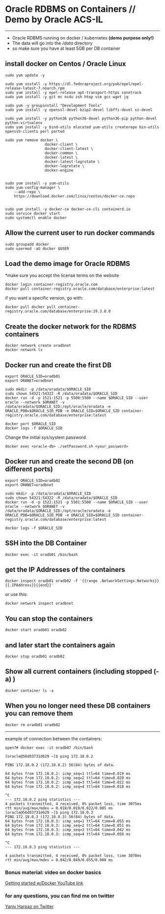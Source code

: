 # Oracle RDBMS on Containers // Demo by Oracle ACS-IL
---
- Oracle RDBMS running on docker / kubernetes **(demo purpose only!)**
- The data will go into the */data* directory
- so make sure you have at least 5GB per DB container  
  

## install docker on Centos / Oracle Linux

```
sudo yum update -y

sudo yum install -y https://dl.fedoraproject.org/pub/epel/epel-release-latest-7.noarch.rpm
sudo yum install -y epel-release apt-transport-https conntrack 
sudo yum install -y git mc ncdu zsh htop vim gcc wget jq

sudo yum -y groupinstall "Development Tools"
sudo yum install -y openssl-devel bzip2-devel libffi-devel xz-devel

sudo yum install -y python36 python36-devel python36-pip python-devel python-virtualenv
sudo yum install -y bind-utils mlocated yum-utils createrepo bin-utils openssh-clients perl parted

sudo yum remove docker \
                  docker-client \
                  docker-client-latest \
                  docker-common \
                  docker-latest \
                  docker-latest-logrotate \
                  docker-logrotate \
                  docker-engine
 
 
sudo yum install -y yum-utils
sudo yum-config-manager \
    --add-repo \
    https://download.docker.com/linux/centos/docker-ce.repo


sudo yum install -y docker-ce docker-ce-cli containerd.io
sudo service docker start
sudo systemctl enable docker
```

## Allow the current user to run docker commands
```
sudo groupadd docker
sudo usermod -aG docker $USER
```
## Load the demo image for Oracle RDBMS  
*make sure you accept the license terms on the website
```
docker login container-registry.oracle.com
docker pull container-registry.oracle.com/database/enterprise:latest
```   
if you want a specific version, go with:
```
docker pull docker pull container-registry.oracle.com/database/enterprise:19.3.0.0
```


## Create the docker network for the RDBMS containers
```
docker network create oradbnet
docker network ls
```

## Docker run and create the first DB
```
export ORACLE_SID=oradb01
export ORANET=oradbnet

sudo mkdir -p /data/oradata/$ORACLE_SID
sudo chown 54321:54322 -R /data/oradata/$ORACLE_SID
docker run -d -p 1521:1521 -p 5500:5500 --name $ORACLE_SID --user oracle --network $ORANET -v /data/oradata/$ORACLE_SID:/opt/oracle/oradata -e ORACLE_PDB=$ORACLE_SID_PDB -e ORACLE_SID=$ORACLE_SID container-registry.oracle.com/database/enterprise:latest

docker port $ORACLE_SID
docker logs -f $ORACLE_SID
```

Change the initial sys/system password:
```
docker exec <oracle-db> ./setPassword.sh <your_password>
```

## Docker run and create the second DB (on different ports)
```
export ORACLE_SID=oradb02
export ORANET=oradbnet

sudo mkdir -p /data/oradata/$ORACLE_SID
sudo chown 54321:54322 -R /data/oradata/$ORACLE_SID
docker run -d -p 1522:1521 -p 5501:5500 --name $ORACLE_SID --user oracle --network $ORANET -v /data/oradata/$ORACLE_SID:/opt/oracle/oradata -e ORACLE_PDB=$ORACLE_SID_PDB -e ORACLE_SID=$ORACLE_SID container-registry.oracle.com/database/enterprise:latest

docker logs -f $ORACLE_SID
```

## SSH into the DB Container
```
docker exec -it oradb01 /bin/bash
```
## get the IP Addresses of the containers
```
docker inspect oradb01 oradb02 -f '{{range .NetworkSettings.Networks}}{{.IPAddress}}{{end}}'
```  
or use this:    
```
docker network inspect oradbnet
```

## You can stop the containers
```
docker start oradb01 oradb02
```
## and later start the containers again
```
docker stop oradb01 oradb02
```

## Show all current containers (including stopped (-a) )
```
docker container ls -a
```

## When you no longer need these DB containers you can remove them
```
docker rm oradb01 oradb02
```

---
example of connection between the containers:  
```
open7# docker exec -it oradb07 /bin/bash
```

```
[oracle@56d03731d629 ~]$ ping 172.18.0.2

PING 172.18.0.2 (172.18.0.2) 56(84) bytes of data.

64 bytes from 172.18.0.2: icmp_seq=1 ttl=64 time=0.019 ms  
64 bytes from 172.18.0.2: icmp_seq=2 ttl=64 time=0.020 ms  
64 bytes from 172.18.0.2: icmp_seq=3 ttl=64 time=0.022 ms  
64 bytes from 172.18.0.2: icmp_seq=4 ttl=64 time=0.018 ms  

^C  
--- 172.18.0.2 ping statistics ---  
4 packets transmitted, 4 received, 0% packet loss, time 3075ms  
rtt min/avg/max/mdev = 0.018/0.019/0.022/0.005 ms  
[oracle@56d03731d629 ~]$ ping 172.18.0.3  
PING 172.18.0.3 (172.18.0.3) 56(84) bytes of data.  
64 bytes from 172.18.0.3: icmp_seq=1 ttl=64 time=0.055 ms  
64 bytes from 172.18.0.3: icmp_seq=2 ttl=64 time=0.051 ms  
64 bytes from 172.18.0.3: icmp_seq=3 ttl=64 time=0.042 ms  
64 bytes from 172.18.0.3: icmp_seq=4 ttl=64 time=0.050 ms  

^C  
--- 172.18.0.3 ping statistics ---  

4 packets transmitted, 4 received, 0% packet loss, time 3078ms
rtt min/avg/max/mdev = 0.042/0.049/0.055/0.008 ms  
```
### Bonus material: video on docker basics  
[Getting started w/Docker YouTube link](https://youtu.be/iqqDU2crIEQ)

### for any questions, you can find me on twitter
[Yaniv Harpaz on Twitter](http://www.twitter.com/w1025)
